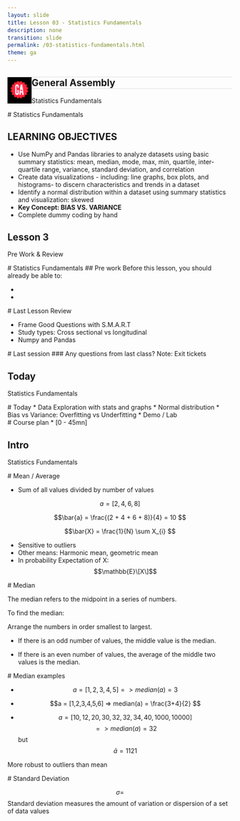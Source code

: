 ```yaml
---
layout: slide
title: Lesson 03 - Statistics Fundamentals
description: none
transition: slide
permalink: /03-statistics-fundamentals.html
theme: ga
---
```


<section  data-background-color="#000">
    <h1 class = 'white' style ="border-top: thin solid #DDD;border-bottom: thin solid #DDD;">
        <img src="assets/ga_logo_black.png" style="float:left;top:0px;">
        General Assembly
    </h1>
    <p class = 'big_title'>Statistics Fundamentals</p>
</section>
<section data-markdown>
# Statistics Fundamentals

## LEARNING OBJECTIVES

* Use NumPy and Pandas libraries to analyze datasets using basic summary statistics: mean, median, mode, max, min, quartile, inter-quartile range, variance, standard deviation, and correlation
* Create data visualizations - including: line graphs, box plots, and histograms- to discern characteristics and trends in a dataset
* Identify a normal distribution within a dataset using summary statistics and visualization: skewed
* **Key Concept: BIAS VS. VARIANCE**
* Complete dummy coding by hand

</section>

<!-- Prework and review -->
<section  data-background-color="#DA0A13">
    <h1>Lesson 3</h1>
    <p class = 'big_title'>Pre Work & Review</p>
</section>


<section data-markdown>
# Statistics Fundamentals
## Pre work
Before this lesson, you should already be able to:

*
*

</section>

<section data-markdown>
# Last Lesson Review

* Frame Good Questions with S.M.A.R.T
* Study types: Cross sectional vs longitudinal
* Numpy and Pandas

</section>

<section data-markdown>
# Last session
### Any questions from last class?
Note:
Exit tickets
</section>

<!-- Today -->
<section  data-background-color="#22c8c6">
    <h1>Today</h1>
    <p class = 'big_title'>Statistics Fundamentals</p>
</section>

<section data-markdown>
# Today
* Data Exploration with stats and graphs
* Normal distribution
* Bias vs Variance: Overfitting vs Underfitting
* Demo / Lab
</section>

<section data-markdown>
# Course plan
* [0    - 45mn]
</section>


<!-- Intro -->
<section  data-background-color="#22c8c6">
    <h1>Intro</h1>
    <p class = 'big_title'>Statistics Fundamentals</p>
</section>

<section data-markdown>
# Mean / Average

* Sum of all values divided by number of values

$$a = [2,4,6,8]$$

$$\bar{a} = \frac{(2 + 4 + 6 + 8)}{4} = 10 $$

$$\bar{X} = \frac{1}{N} \sum X_{i} $$

* Sensitive to outliers
* Other means: Harmonic mean, geometric mean
* In probability Expectation of X: $$\mathbb{E}\[X\]$$
</section>

<section data-markdown>
# Median

The median refers to the midpoint in a series of numbers.

To find the median:

Arrange the numbers in order smallest to largest.

* If there is an odd number of values, the middle value is the median.

* If there is an even number of values, the  average of the middle two values is the  median.

</section>


<section data-markdown>
# Median examples

* $$a = [1,2,3,4,5] => median(a) = 3$$

* $$a = [1,2,3,4,5,6] => median(a) = \frac{3+4}{2} $$

* $$a = [10,12,20,30, 32,32, 34, 40, 1000, 10000]$$ $$=> median(a) = 32$$ but $$\bar{a} = 1121$$

More robust to outliers than mean
</section>

<section data-markdown>
# Standard Deviation

$$\sigma = $$
Standard deviation measures the amount of variation or dispersion of a set of data values

</section>

<!-- ### Median
### Standard Deviation
# Stats
Stats recap: mean, std, median,
Skewed, kurtosis
Transformations

Calculate: Correlation between 2 variables

Normal distribution
Why so popular?
Skewness and Kurtosis

# Intro to Biais and Variance


# Data types

Categorical vs Continuous

Dummy Variables - one hot encoding

Demo:
https://github.com/alexperrier/ds-curriculum/blob/master/lessons/lesson-03/code/lesson-3-demo.ipynb


 -->
